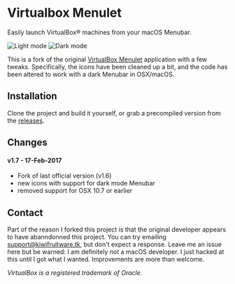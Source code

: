 # Virtualbox Menulet

Easily launch VirtualBox® machines from your macOS Menubar.

![Light mode](http://i.imgur.com/2USFOuG.png) ![Dark mode](http://i.imgur.com/Jncxe3K.png)

This is a fork of the original [VirtualBox Menulet](http://statusmenus.sourceforge.net/) application with a few tweaks.
Specifically, the icons have been cleaned up a bit, and the code has been altered to work with a dark Menubar in OSX/macOS.


## Installation
Clone the project and build it yourself, or grab a precompiled version from the [releases](https://github.com/cviebrock/VirtualBox-Menulet/releases).

## Changes

#### v1.7 - 17-Feb-2017

- Fork of last official version (v1.6)
- new icons with support for dark mode Menubar
- removed support for OSX 10.7 or earlier


## Contact
Part of the reason I forked this project is that the original developer appears to have abanndonned this project.  You
can try emailing <support@kiwifruitware.tk>, but don't expect a response.  Leave me an issue here but be warned: I am
definitely *not* a macOS developer.  I just hacked at this until I got what I wanted.  Improvements are more than welcome.


_VirtualBox is a registered trademark of Oracle._